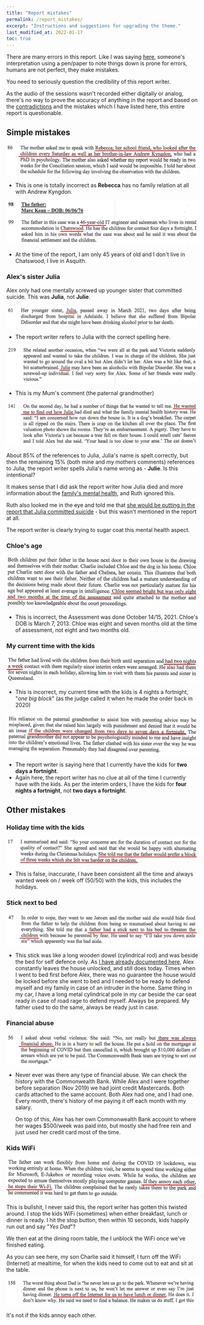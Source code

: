 ```yaml
---
title: "Report mistakes"
permalink: /report_mistakes/
excerpt: "Instructions and suggestions for upgrading the theme."
last_modified_at: 2022-01-17
toc: true
---
```

There are many errors in this report. Like I was saying [here](/marcseparation/#the-family-report---why-were-here), someone's interpretation using a pen/paper to note things down is prone for errors, humans are not perfect, they make mistakes. 

You need to seriously question the credibility of this report writer. 

As the audio of the sessions wasn't recorded either digitally or analog, there's no way to prove the accuracy of anything in the report and based on the [contradictions](/marcseparation/report_contradictions/) and the mistakes which I have listed here, this entire report is questionable.

## Simple mistakes

![report_contradictions_sat_4](../blobs/reportcontradictions/report_contradictions_sat_4.png)

- This is one is totally incorrect as **Rebecca** has no family relation at all with Andrew Kyngdon.

![report_accuracy_1](../blobs/accuracy/report_accuracy_1.png)

- At the time of the report, I am only 45 years of old and I don't live in Chatswood, I live in Asquith. 

### Alex's sister Julia

Alex only had one mentally screwed up younger sister that committed suicide. This was **Julia**, not **Julie**.

![](../blobs/mistakes/report_julia3.png)

- The report writer refers to Julia with the correct spelling here.

![](../blobs/mistakes/report_julia1.png)

- This is my Mum's comment (the paternal grandmother)

![](../blobs/mistakes/report_julia2.png)

About 85% of the references to Julia, Julia's name is spelt correctly, but then the remaining 15% (both mine and my mothers comments) references to Julia, the report writer spells Julia's name wrong as - **Julie**. Is this intentional? 

It makes sense that I did ask the report writer how Julia died and more information about the [family's mental health](/marcseparation/alex_mental_health/), and Ruth ignored this. 

Ruth also looked me in the eye and told me that [she would be putting in the report that Julia committed suicide](/marcseparation/julia_spence_mental_health/#what-the-report-writer-told-me-in-person) - but this wasn't mentioned in the report at all. 

The report writer is clearly trying to sugar coat this mental health aspect. 

### Chloe's age

![](../blobs/mistakes/report_chloe_age_assessment.png)

- This is incorrect, the Assessment was done October 14/15, 2021. Chloe's DOB is March 7, 2013. Chloe was eight and seven months old at the time of assessment, not eight and two months old. 

### My current time with the kids

![](../blobs/mistakes/report_current_time_with_kids.png)

- This is incorrect, my current time with the kids is 4 nights a fortnight, "*one big block*" (as the judge called it when he made the order back in 2020)

![](../blobs/mistakes/report_current_time_with_kids2.png)

- The report writer is saying here that I currently have the kids for **two days a fortnight**.
- Again here, the report writer has no clue at all of the time I currently have with the kids. As per the interim orders, I have the kids for **four nights a fortnight**, not **two days a fortnight**.

## Other mistakes

### Holiday time with the kids

![](../blobs/mistakes/report_time_holidays_alex.png)

- This is false, inaccurate, I have been consistent all the time and always wanted week on / week off (50/50) with the kids, this includes the holidays.

### Stick next to bed

![](../blobs/mistakes/report_stick_next_bed.png)

- This stick was like a long wooden dowel (cylindrical rod) and was beside the bed for self defence only. As [I have already documented here](/marcseparation/alex_mental_health/#the-house-is-constantly-left-unlocked), Alex constantly leaves the house unlocked, and still does today. Times when I went to bed first before Alex, there was no guarantee the house would be locked before she went to bed and I needed to be ready to defend myself and my family in case of an intruder in the home. Same thing in my car, I have a long metal cylindrical pole in my car beside the car seat ready in case of road rage to defend myself. Always be prepared. My father used to do the same, always be ready just in case.

### Financial abuse

![](../blobs/mistakes/report_financial_abuse.png)

- Never ever was there any type of financial abuse. We can check the history with the Commonwealth Bank. While Alex and I were together before separation (Nov 2019) we had joint credit Mastercards. Both cards attached to the same account. Both Alex had one, and I had one. Every month, there's history of me paying it off each month with my salary. 

    On top of this, Alex has her own Commonwealth Bank account to where her wages $500/week was paid into, but mostly she had free rein and just used her credit card most of the time.

### Kids WiFi

![](../blobs/missedmentions/report_kids_wifi.png)

This is bullshit, I never said this, the report writer has gotten this twisted around. I stop the kids WiFi (sometimes) when either breakfast, lunch or dinner is ready. I hit the stop button, then within 10 seconds, kids happily run out and say "*Yes Dad*"? 

We then eat at the dining room table, the I unblock the WiFi once we've finished eating. 

As you can see here, my son Charlie said it himself, I turn off the WiFi (Internet) at mealtime, for when the kids need to come out to eat and sit at the table. 

![](../blobs/mistakes/report_wifi_kids.png)

It's not if the kids annoy each other. 
